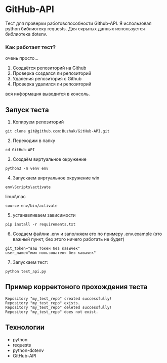 # GitHub-API

Тест для проверки работовспособности Github-API.
Я использовал python библиотеку requests.
Для скрытых данных используется библиотека dotenv.

### Как работает тест?
очень просто...

1. Создаётся репозиторий на Github
2. Проверка создался ли репозиторий
3. Удаления репозитория с Github
4. Проверка удалился ли репозиторий

вся информация выводится в консоль.

## Запуск теста

1. Копируем репозиторий
```
git clone git@github.com:Buzhak/GitHub-API.git
```

2. Переходим в папку
```
cd GitHub-API
```

3. Создаём виртуальное окружение
```
python3 -m venv env
```

4. Запускаем виртуальное окружение
win
```
env\Scripts\activate
```
linux\mac
```
source env/bin/activate
```

5. устанавливаем зависимости
```
pip install -r requirements.txt
```

6. Создаем файлик .env и заполняем его по примеру .env.example (это важный пункт, без этого ничего работать не будет)
```
git_token="ваш токен без кавычек"
user_name="имя пользователя без кавычек"
```
7. Запускаем тест:
```
python test_api.py
```

## Пример корректоного прохождения теста

```
Repository "my_test_repo" created successfully!
Repository "my_test_repo" exists.
Repository "my_test_repo" deleted successfully!
Repository "my_test_repo" does not exist.
```

## Технологии

* python
* requests
* python-dotenv
* GitHub-API
